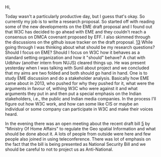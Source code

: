 Hi,

Today wasn't a particularly productive day, but I guess that's okay. So
currently my job is to write a research proposal. So started off with reading
some of the new developments on the EME draft proposal and I found out that W3C
has decided to go ahead with EME and they couldn't reach a consensus on DMCA
covenant proposed by EFF. I also skimmed through the discussions on the github
issue tracker on the draft proposal. [1][2][3][4] While going through I was thinking about
what should be my research questions? Should I focus on EME? Should I focus on
W3C how it behaves as a standard setting organization and how it "should"
behave? A chat with Udbhav (another intern from NUJS) cleared things up. He was
present yesterday when I was talking with Sunil about project and we concluded
that my aims are two folded and both should go hand in hand. One is to study
EME discussion and do a stakeholder analysis. Basically how EME came about in
2013, who pushed for why they pushed for it, what were the arguments in favour
of, withing W3C who were against it and what arguments they put in and then put
a special emphasis on the Indian stakeholders, i.e., the public and Indian
media companies. In the process I'll figure out how W3C work, and how can some
like CIS or maybe an individual or some company can participate in W3C and make
their voices heard.

In the evening there was an open meeting about the recent draft bill [5] by
"Ministry Of Home Affairs" to regulate the Geo spatial Information and what
should be done about it. A lots of people from outside were here and few people
also joined in using teleconference. There was lot of emphasis on the fact
that the bill is being presented as National Security Bill and we should be
careful to not to project us as Anti-National.



[1]: https://www.w3.org/blog/2016/04/html-media-extensions-to-continue-work/
[2]: https://www.w3.org/blog/2016/03/w3c-highlights-and-advisory-committee-meeting/
[3]: https://www.w3.org/2016/03/EME-factsheet.html
[4]: https://github.com/w3c/encrypted-media/issues?q=is%3Aissue+is%3Aclosed
[5]: http://savethemap.in/
